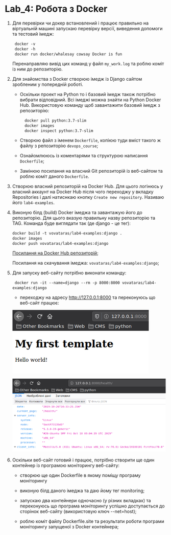 # Lab_4: Робота з Docker

1. Для перевірки чи докер встановлений і працює правильно на віртуальній машині запускаю перевірку версії, виведення допомоги та тестовий імедж: 
        
        docker -v
        docker -h
        docker run docker/whalesay cowsay Docker is fun
    
    Перенаправляю вивід цих команд у файл `my_work.log` та роблю коміт із ним до репозиторію.
2. Для знайомства з Docker створюю імедж із Django сайтом зробленим у попередній роботі.  
   * Оскільки проект на Python то і базовий імедж також потрібно вибрати відповідний. Всі імеджі можна знайти на Python Docker Hub. Використовую команду щоб завантажити базовий імедж з репозиторію:
         
           docker pull python:3.7-slim
           docker images
           docker inspect python:3.7-slim
           
   * Створюю файл з іменем `Dockerfile`, копіюю туди вміст такого ж файлу з репозиторію `devops_course`;
   * Ознайомлююсь із коментарями та структурою написання `Dockerfile`;
   * Замінюю посилання на власний Git репозиторій із веб-сайтом та роблю коміт даного `Dockerfile`.
3. Створюю власний репозиторій на Docker Hub. Для цього логінюсь у власний аккаунт на Docker Hub після чого переходжу у вкладку Repositories і далі натиснкаю кнопку `Create new repository`. Називаю його `lab4-examples`.
4. Виконую білд (build) Docker імеджа та завантажую його до репозиторію. Для цього вказую правильну назву репозиторію та TAG. Команда буде виглядати так (де django - це тег):
   
       docker build -t vovataras/lab4-examples:django .
       docker images
       docker push vovataras/lab4-examples:django
       
    [Посилання на Docker Hub репозиторій](https://cloud.docker.com/repository/docker/vovataras/lab4-examples);
    
    Посилання на скачування імеджа: `vovataras/lab4-examples:django`;
5. Для запуску веб-сайту потрібно виконати команду:
   
        docker run -it --name=django --rm -p 8000:8000 vovataras/lab4-examples:django
   
    * переходжу на адресу http://127.0.0.1:8000 та переконуюсь що веб-сайт працює:
    
    ![homepage](images/lab_4_1.png)
    
    ![health](images/lab_4_2.png)
6. Оскільки веб-сайт готовий і працює, потрібно створити ще один контейнер із програмою моніторингу веб-сайту:
    * створюю ще один Dockerfile в якому поміщу програму моніторингу 
    
    * виконую білд даного імеджа та даю йому тег monitoring;
    
    * запускаю два контейнери одночасно (у різних вкладках) та переконуюсь що програма моніторингу успішно доступається до сторінок веб-сайту (використовую ключ --net=host);

    * роблю коміт файлу Dockerfile.site та результати роботи програми моніторингу запущеної з Docker контейнера;

